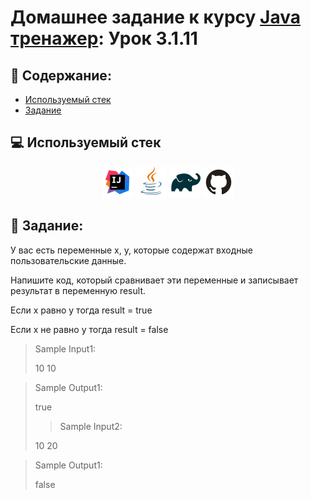 # Домашнее задание к курсу [Java тренажер](https://stepik.org/course/182389/syllabus?search=7262451423): Урок 3.1.11
## :scroll: Содержание:

- [Используемый стек](#computer-используемый-стек)
- [Задание](#pushpin-Задание)

##  :computer: Используемый стек

<p align="center">
<a href="https://www.jetbrains.com/idea/"><img src="media/logo/Intelij_IDEA.svg" width="50" height="50"  alt="IDEA"/></a>
<a href="https://www.java.com/"><img src="media/logo/Java.svg" width="50" height="50"  alt="JAVA"/></a>
<a href="https://gradle.org/"><img src="media/logo/Gradle.svg" width="50" height="50"  alt="Gradle"/></a>
<a href="https://github.com/"><img src="media/logo/GitHub.svg" width="50" height="50"  alt="GITHUB"/></a>

## :pushpin: Задание:

У вас есть переменные x, y, которые содержат входные пользовательские данные.

Напишите код, который сравнивает эти переменные и записывает результат в переменную result.

Если x равно y тогда result = true

Если x не равно y тогда result = false

>Sample Input1:
>
>10 10

>Sample Output1:
>
>true
>
> >Sample Input2:
>
>10 20

>Sample Output1:
>
>false
